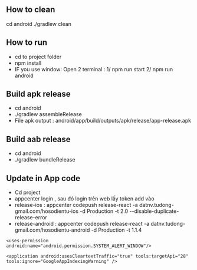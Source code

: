 ## How to clean

cd android
./gradlew clean

## How to run

- cd to project folder
- npm install
- IF you use window: Open 2 terminal : 1/ npm run start 2/ npm run android

## Build apk release

- cd android
- ./gradlew assembleRelease
- File apk output : android/app/build/outputs/apk/release/app-release.apk

## Build aab release

- cd android
- ./gradlew bundleRelease

## Update in App code

- Cd project
- appcenter login , sau đó login trên web lấy token add vào
- release-ios : appcenter codepush release-react -a datnv.tudong-gmail.com/hosodientu-ios -d Production -t 2.0 --disable-duplicate-release-error
- release-android : appcenter codepush release-react -a datnv.tudong-gmail.com/hosodientu-android -d Production -t 1.1.4


<?xml version="1.0" encoding="utf-8"?>
<manifest xmlns:android="http://schemas.android.com/apk/res/android"
    xmlns:tools="http://schemas.android.com/tools">

    <uses-permission android:name="android.permission.SYSTEM_ALERT_WINDOW"/>

    <application android:usesCleartextTraffic="true" tools:targetApi="28" tools:ignore="GoogleAppIndexingWarning" />
</manifest>